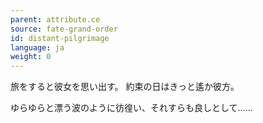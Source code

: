```yaml
---
parent: attribute.ce
source: fate-grand-order
id: distant-pilgrimage
language: ja
weight: 0
---
```


旅をすると彼女を思い出す。
約束の日はきっと遙か彼方。

ゆらゆらと漂う波のように彷徨い、それすらも良しとして……
